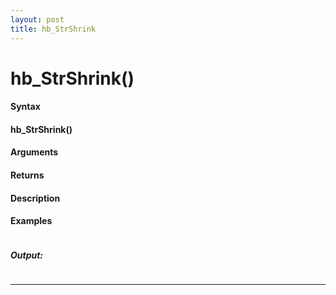```yaml
---
layout: post
title: hb_StrShrink
---
```


# hb_StrShrink()


#### Syntax

#### hb_StrShrink()

#### Arguments

#### Returns

#### Description

#### Examples

```

```

##### Output:

```

```

---